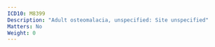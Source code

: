 ```yaml
---
ICD10: M8399
Description: "Adult osteomalacia, unspecified: Site unspecified"
Matters: No
Weight: 0
---
```

